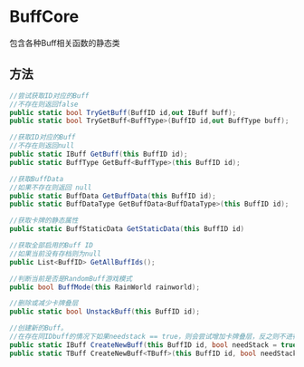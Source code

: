 <h1>BuffCore</h1>

包含各种Buff相关函数的静态类

<h2>方法</h2>

```csharp
//尝试获取ID对应的Buff
//不存在则返回false
public static bool TryGetBuff(BuffID id,out IBuff buff);
public static bool TryGetBuff<BuffType>(BuffID id,out BuffType buff);
```

```csharp
//获取ID对应的Buff
//不存在则返回null
public static IBuff GetBuff(this BuffID id);
public static BuffType GetBuff<BuffType>(this BuffID id);

```

```csharp
//获取BuffData
//如果不存在则返回 null
public static BuffData GetBuffData(this BuffID id);
public static BuffDataType GetBuffData<BuffDataType>(this BuffID id);
```

```csharp
//获取卡牌的静态属性
public static BuffStaticData GetStaticData(this BuffID id)
```

```csharp
//获取全部启用的Buff ID
//如果当前没有存档则为null
public List<BuffID> GetAllBuffIds();
```

```csharp
//判断当前是否是RandomBuff游戏模式
public bool BuffMode(this RainWorld rainworld);
```

```csharp
//删除或减少卡牌叠层
public static bool UnstackBuff(this BuffID id);
```

```csharp
//创建新的Buff。
//在存在同IDbuff的情况下如果needstack == true，则会尝试增加卡牌叠层，反之则不进行任何处理
public static IBuff CreateNewBuff(this BuffID id, bool needStack = true);
public static TBuff CreateNewBuff<TBuff>(this BuffID id, bool needStack = true);
```

